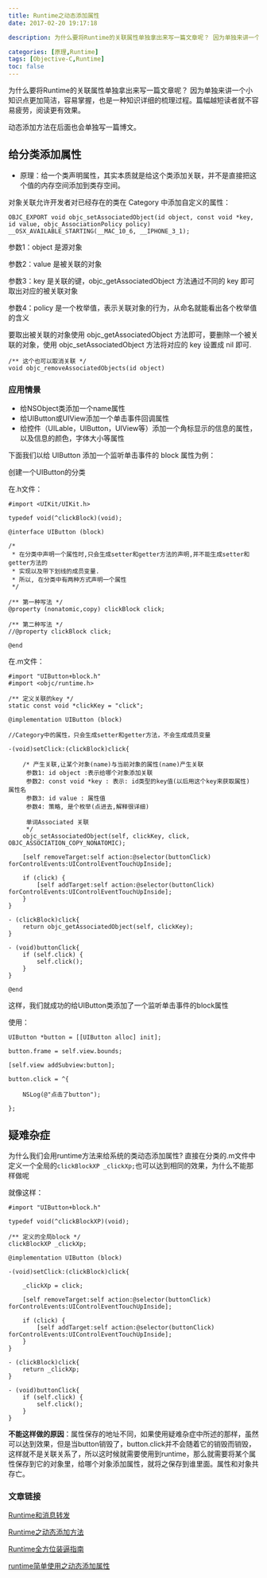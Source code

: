```yaml
---
title: Runtime之动态添加属性
date: 2017-02-20 19:17:18

description: 为什么要将Runtime的关联属性单独拿出来写一篇文章呢？ 因为单独来讲一个小知识点更加简洁，容易掌握，也是一种知识详细的梳理过程。篇幅越短读者就不容易疲劳，阅读更有效果。

categories: [原理,Runtime]
tags: [Objective-C,Runtime]
toc: false 
---
```


为什么要将Runtime的关联属性单独拿出来写一篇文章呢？ 因为单独来讲一个小知识点更加简洁，容易掌握，也是一种知识详细的梳理过程。篇幅越短读者就不容易疲劳，阅读更有效果。

动态添加方法在后面也会单独写一篇博文。

## 给分类添加属性

* 原理：给一个类声明属性，其实本质就是给这个类添加关联，并不是直接把这个值的内存空间添加到类存空间。


对象关联允许开发者对已经存在的类在 Category 中添加自定义的属性：


```
OBJC_EXPORT void objc_setAssociatedObject(id object, const void *key, id value, objc_AssociationPolicy policy) __OSX_AVAILABLE_STARTING(__MAC_10_6, __IPHONE_3_1);
```

参数1：object 是源对象

参数2：value 是被关联的对象

参数3：key 是关联的键，objc_getAssociatedObject 方法通过不同的 key 即可取出对应的被关联对象

参数4：policy 是一个枚举值，表示关联对象的行为，从命名就能看出各个枚举值的含义

要取出被关联的对象使用 objc_getAssociatedObject 方法即可，要删除一个被关联的对象，使用 objc_setAssociatedObject 方法将对应的 key 设置成 nil 即可.

```
/** 这个也可以取消关联 */
void objc_removeAssociatedObjects(id object)
```

### 应用情景

* 给NSObject类添加一个name属性
* 给UIButton或UIView添加一个单击事件回调属性
* 给控件（UILable，UIButton，UIView等）添加一个角标显示的信息的属性，以及信息的颜色，字体大小等属性

下面我们以给 UIButton 添加一个监听单击事件的 block 属性为例：

创建一个UIButton的分类

在.h文件：

```
#import <UIKit/UIKit.h>

typedef void(^clickBlock)(void);

@interface UIButton (block)

/*
 * 在分类中声明一个属性时,只会生成setter和getter方法的声明,并不能生成setter和getter方法的
 * 实现以及带下划线的成员变量.
 * 所以, 在分类中有两种方式声明一个属性
 */

/** 第一种写法 */
@property (nonatomic,copy) clickBlock click;

/** 第二种写法 */
//@property clickBlock click;

@end
```
在.m文件：

```
#import "UIButton+block.h"
#import <objc/runtime.h>

/** 定义关联的key */
static const void *clickKey = "click";

@implementation UIButton (block)

//Category中的属性，只会生成setter和getter方法，不会生成成员变量

-(void)setClick:(clickBlock)click{
    
    /* 产生关联,让某个对象(name)与当前对象的属性(name)产生关联
     参数1: id object :表示给哪个对象添加关联
     参数2: const void *key : 表示: id类型的key值(以后用这个key来获取属性) 属性名
     参数3: id value : 属性值
     参数4: 策略, 是个枚举(点进去,解释很详细)
     
     单词Associated 关联
     */
    objc_setAssociatedObject(self, clickKey, click, OBJC_ASSOCIATION_COPY_NONATOMIC);
    
    [self removeTarget:self action:@selector(buttonClick) forControlEvents:UIControlEventTouchUpInside];
    
    if (click) {
        [self addTarget:self action:@selector(buttonClick) forControlEvents:UIControlEventTouchUpInside];
    }
}

- (clickBlock)click{
    return objc_getAssociatedObject(self, clickKey);
}

- (void)buttonClick{
    if (self.click) {
        self.click();
    }
}

@end

```

这样，我们就成功的给UIButton类添加了一个监听单击事件的block属性

使用：

```
UIButton *button = [[UIButton alloc] init];
    
button.frame = self.view.bounds;
    
[self.view addSubview:button];
    
button.click = ^{
    
    NSLog(@"点击了button");
    
};
```

## 疑难杂症
为什么我们会用runtime方法来给系统的类动态添加属性? 直接在分类的.m文件中定义一个全局的`clickBlockXP _clickXp;`也可以达到相同的效果，为什么不能那样做呢

就像这样：

```
#import "UIButton+block.h"

typedef void(^clickBlockXP)(void);

/** 定义的全局block */
clickBlockXP _clickXp;

@implementation UIButton (block)

-(void)setClick:(clickBlock)click{
    
    _clickXp = click;
    
    [self removeTarget:self action:@selector(buttonClick) forControlEvents:UIControlEventTouchUpInside];
    
    if (click) {
        [self addTarget:self action:@selector(buttonClick) forControlEvents:UIControlEventTouchUpInside];
    }
}

- (clickBlock)click{
    return _clickXp;
}

- (void)buttonClick{
    if (self.click) {
        self.click();
    }
}
```

**不能这样做的原因**：属性保存的地址不同，如果使用疑难杂症中所述的那样，虽然可以达到效果，但是当button销毁了，button.click并不会随着它的销毁而销毁，这样就不是关联关系了，所以这时候就需要使用到runtime，那么就需要将某个属性保存到它的对象里，给哪个对象添加属性，就将之保存到谁里面。属性和对象共存亡。



### 文章链接

[Runtime和消息转发](https://xiaopengmonsters.github.io/2017/02/14/Runtime/)

[Runtime之动态添加方法](https://xiaopengmonsters.github.io/2017/02/21/Runtime%E4%B9%8B%E5%8A%A8%E6%80%81%E6%B7%BB%E5%8A%A0%E6%96%B9%E6%B3%95/)

[Runtime全方位装逼指南](http://www.cocoachina.com/ios/20160523/16386.html)

[runtime简单使用之动态添加属性](https://www.jianshu.com/p/e52c17db0aa9)